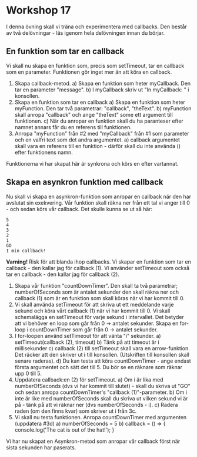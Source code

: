 # Workshop 17

I denna övning skall vi träna och experimentera med callbacks. Den består av två delövningar - läs igenom hela delövningen innan du börjar.

## En funktion som tar en callback

Vi skall nu skapa en funktion som, precis som setTimeout, tar en callback som en parameter. Funktionen gör inget mer än att köra en callback.

1. Skapa callback-metod.
   a) Skapa en funktion som heter myCallback. Den tar en parameter "message".
   b) I myCallback skriv ut "In myCallback: <message>" i konsollen.
2. Skapa en funktion som tar en callback
   a) Skapa en funktion som heter myFunction. Den tar två parametrar: "callback", "theText".
   b) myFunction skall anropa "callback" och ange "theText" some ett argument till funktionen.
   c) När du anropar en funktion skall du ha paranteser efter namnet annars får du en referens till funktionen.
3. Anropa "myFunction" från #2 med "myCallback" från #1 som parameter och en valfri text som det andra argumentet.
   a) callback argumentet skall vara en referens till en funktion - därför skall du inte använda () efter funktionens namn.

Funktionerna vi har skapat här är synkrona och körs en efter vartannat.

## Skapa en asynkron funktion med callback

Nu skall vi skapa en asynkron-funktion som anropar en callback när den har avslutat sin exekvering. Vår funktion skall räkna ner från ett tal vi anger till 0 - och sedan körs vår callback. Det skulle kunna se ut så här:

```
5
4
3
2
1
GO
I min callback!
```

**Varning!** Risk för att blanda ihop callbacks. Vi skapar en funktion som tar en callback - den kallar jag för callback (1). Vi använder setTimeout som också tar en callback - den kallar jag för callback (2).

1. Skapa vår funktion "countDownTimer". Den skall ta två parametrar; numberOfSeconds som är antalet sekunder den skall räkna ner och callback (1) som är en funktion som skall köras när vi har kommit till 0.
2. Vi skall använda setTimeout för att skriva ut ett meddelande varje sekund och köra vårt callback (1) när vi har kommit till 0. Vi skall schemalägga en setTimeout för varje sekund i intervallet. Det betyder att vi behöver en loop som går från 0 -> antalet sekunder. Skapa en for-loop i countDownTimer som går från 0 -> antalet sekunder.
3. I for-loopen använd setTimeout för att vänta "i" sekunder.
   a) setTimeout(callback (2), timeout)
   b) Tänk på att timeout är i millisekunder
   c) callback (2) till setTimeout skall vara en arrow-funktion. Det räcker att den skriver ut **i** till konsollen. (Utskriften till konsollen skall senare raderas).
   d) Du kan testa att köra countDownTimer - ange endast första argumentet och sätt det till 5. Du bör se en räknare som räknar upp 0 till 5.
4. Uppdatera callback:en (2) för setTimeout.
   a) Om i är lika med numberOfSeconds (dvs vi har kommit till slutet) - skall du skriva ut "GO" och sedan anropa countDownTimer's "callback (1)"-parameter.
   b) Om i inte är like med numberOfSeconds skall du skriva ut vilken sekund vi är på - tänk på att vi räknar ner (dvs numberOfSeconds - i).
   c) Radera raden (om den finns kvar) som skriver ut i från 3c.
5. Vi skall nu testa funktionen. Anropa countDownTimer med argumenten (uppdatera #3d)
   a) numberOfSeconds = 5
   b) callback = () => { console.log('The cat is out of the hat!'); }

Vi har nu skapat en Asynkron-metod som anropar vår callback först när sista sekunden har paserats.
